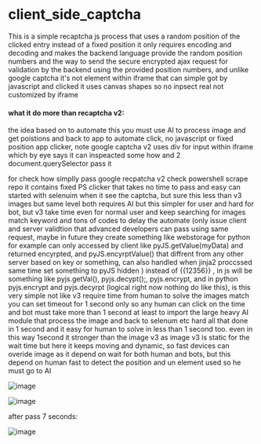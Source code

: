 # client_side_captcha
This is a simple recaptcha js process that uses a random position of the clicked entry instead of a fixed position it only requires encoding and decoding and makes the backend language provide the random position numbers and the way to send the secure encrypted ajax request for validation by the backend using the provided position numbers, and unlike google captcha it's not element within iframe that can simple got by javascript and clicked it uses canvas shapes so no inpsect real not customized by iframe


#### what it do more than recaptcha v2:
the idea based on to automate this you must use AI to process image and get poistions and back to app to automate click, no javascript or fixed position app clicker, note google captcha v2 uses div for input within iframe which by eye says it can inspeacted some how and 2 document.querySelector pass it

for check how simplly pass google recpatcha v2 check powershell scrape repo it contains fixed PS clicker that takes no time to pass and easy can started with selenuim when it see the captcha, but sure this less than v3 images but same level both requires AI but this simpler for user and hard for bot, but v3 take time even for normal user and keep searching for images match keyword and tons of codes to delay the automate (only issue client and server validtion that advanced developers can pass using same request, maybe in future they create something like webstorage for python for example can only accessed by client like pyJS.getValue(myData) and returned encyrpted, and pyJS.encyrptValue() that diffrent from any other server based on key or something, can also handled when jinja2 proccssed same time set something to pyJS hidden ) instead of {{12356}} , in js will be something like pyjs.getVal(), pyjs.decypt();, pyjs.encrypt, and in python pyjs.encrypt and pyjs.decyrpt (logical right now nothing do like this), is this very simple not like v3 require time from human to solve the images match you can set timeout for 1 second only so any human can click on the time and bot must take more than 1 second at least to import the large heavy AI module that process the image and back to selenum etc hard all that done in 1 second and it easy for human to solve in less than 1 second too. even in this way 1second it stronger than the image v3 as image v3 is static for the wait time but here it keeps moving and dynamic, so fast devices can overide image as it depend on wait for both human and bots, but this depend on human fast to detect the position and un element used so he must go to AI


![image](https://github.com/MahmoudHegazi/client_side_captcha/assets/55125302/cad449ca-50e6-4a4e-b00d-6aff74f48883)

![image](https://github.com/MahmoudHegazi/client_side_captcha/assets/55125302/83b091c0-debf-4030-9f01-4eb7b8d04306)

after pass 7 seconds:

![image](https://github.com/MahmoudHegazi/client_side_captcha/assets/55125302/e450ab4d-145f-4200-a136-1ad0cca0178e)
